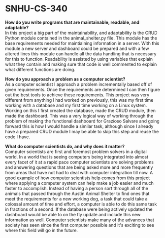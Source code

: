 # SNHU-CS-340

**How do you write programs that are maintainable, readable, and adaptable?**<br />
In this project a big part of the maintainability, and adaptability is the CRUD Python module contained in the animal_shelter.py file. This module has the base requirements needed for maintiaining information in a server. With this module a new server and dashboard could be prepared and with a few altered lines this module can handle all the data handling that is necessary for this to function. Readability is assisted by using variables that explain what they contain and making sure that code is well commented to explain what different functions are doing.

**How do you approach a problem as a computer scientist?**<br />
As a computer scientist I approach a problem incrementally based off of given requirements. Once the requirements are determined I can then figure out the best tools to achieve these requirements. This project was very different from anything I had worked on previously, this was my first time working with a database and my first time working on a Linux system. Working on this I first created the database, made the CRUD module, then made the dashboard. This was a very logical way of working through the problem of making the functional dashboard for Grazioso Salvare and going forward this is how I would handle a similar task, although since I already have a prepared CRUD module I may be able to skip this step and reuse the code I have.

**What do computer scientists do, and why does it matter?**<br />
Computer scientists are first and foremost problem solvers in a digital world. In a world that is seeing computers being integrated into almost every facet of it at a rapid pace computer scientists are solving problems and answering questions that are being asked more and more frequently from areas that have not had to deal with computer integration till now. A good example of how computer scientists help comes from this project where applying a computer system can help make a job easier and much faster to accomplish. Instead of having a person sort through all of the animals that passed through the Austin Animal Shelter to find ones that meet the requirements for a new working dog, a task that could take a colossal amount of time and effort, a computer is able to do this same task in fractions of a second. If the database were being actively updated the dashboard would be able to on the fly update and include this new information as well. Computer scientists make many of the advances that society has seen since the first computer possible and it's exciting to see where this field will go in the future.
